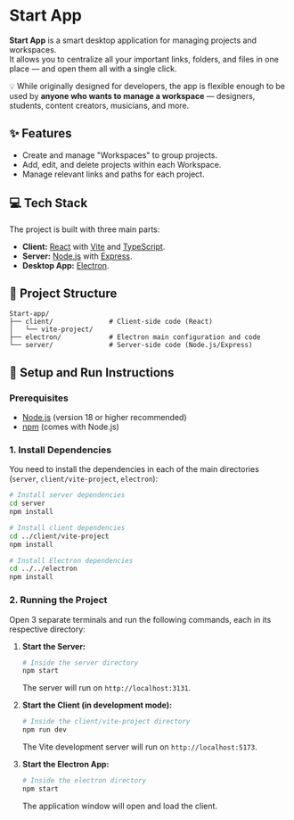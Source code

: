 # Start App

**Start App** is a smart desktop application for managing projects and workspaces.  
It allows you to centralize all your important links, folders, and files in one place — and open them all with a single click.  

💡 While originally designed for developers, the app is flexible enough to be used by **anyone who wants to manage a workspace** — designers, students, content creators, musicians, and more.


## ✨ Features

*   Create and manage "Workspaces" to group projects.
*   Add, edit, and delete projects within each Workspace.
*   Manage relevant links and paths for each project.

## 💻 Tech Stack

The project is built with three main parts:

*   **Client:** [React](https://react.dev/) with [Vite](https://vitejs.dev/) and [TypeScript](https://www.typescriptlang.org/).
*   **Server:** [Node.js](https://nodejs.org/) with [Express](https://expressjs.com/).
*   **Desktop App:** [Electron](https://www.electronjs.org/).

## 📂 Project Structure

```
Start-app/
├── client/              # Client-side code (React)
│   └── vite-project/
├── electron/            # Electron main configuration and code
└── server/              # Server-side code (Node.js/Express)
```

## 🚀 Setup and Run Instructions

### Prerequisites

*   [Node.js](https://nodejs.org/) (version 18 or higher recommended)
*   [npm](https://www.npmjs.com/) (comes with Node.js)

### 1. Install Dependencies

You need to install the dependencies in each of the main directories (`server`, `client/vite-project`, `electron`):

```bash
# Install server dependencies
cd server
npm install

# Install client dependencies
cd ../client/vite-project
npm install

# Install Electron dependencies
cd ../../electron
npm install
```

### 2. Running the Project

Open 3 separate terminals and run the following commands, each in its respective directory:

1.  **Start the Server:**
    ```bash
    # Inside the server directory
    npm start
    ```
    The server will run on `http://localhost:3131`.

2.  **Start the Client (in development mode):**
    ```bash
    # Inside the client/vite-project directory
    npm run dev
    ```
    The Vite development server will run on `http://localhost:5173`.

3.  **Start the Electron App:**
    ```bash
    # Inside the electron directory
    npm start
    ```
    The application window will open and load the client.